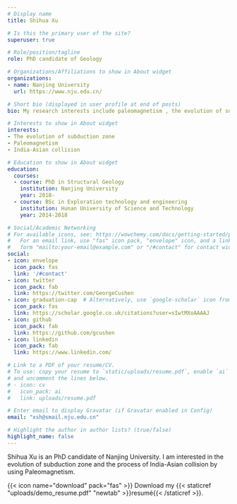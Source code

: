 ```yaml
---
# Display name
title: Shihua Xu

# Is this the primary user of the site?
superuser: true

# Role/position/tagline
role: PhD candidate of Geology

# Organizations/Affiliations to show in About widget
organizations:
- name: Nanjing University
  url: https://www.nju.edu.cn/

# Short bio (displayed in user profile at end of posts)
bio: My research interests include paleomagnetism , the evolution of subduction zone.

# Interests to show in About widget
interests:
- The evolution of subduction zone
- Paleomagnetism
- India-Asian collision

# Education to show in About widget
education:
  courses:
  - course: PhD in Structural Geology
    institution: Nanjing University
    year: 2018-
  - course: BSc in Exploration technology and engineering
    institution: Hunan University of Science and Technology
    year: 2014-2018

# Social/Academic Networking
# For available icons, see: https://wowchemy.com/docs/getting-started/page-builder/#icons
#   For an email link, use "fas" icon pack, "envelope" icon, and a link in the
#   form "mailto:your-email@example.com" or "/#contact" for contact widget.
social:
- icon: envelope
  icon_pack: fas
  link: '/#contact'
- icon: twitter
  icon_pack: fab
  link: https://twitter.com/GeorgeCushen
- icon: graduation-cap  # Alternatively, use `google-scholar` icon from `ai` icon pack
  icon_pack: fas
  link: https://scholar.google.co.uk/citations?user=sIwtMXoAAAAJ
- icon: github
  icon_pack: fab
  link: https://github.com/gcushen
- icon: linkedin
  icon_pack: fab
  link: https://www.linkedin.com/

# Link to a PDF of your resume/CV.
# To use: copy your resume to `static/uploads/resume.pdf`, enable `ai` icons in `params.toml`, 
# and uncomment the lines below.
# - icon: cv
#   icon_pack: ai
#   link: uploads/resume.pdf

# Enter email to display Gravatar (if Gravatar enabled in Config)
email: "xsh@smail.nju.edu.cn"

# Highlight the author in author lists? (true/false)
highlight_name: false
---
```


Shihua Xu is an PhD candidate of Nanjing University. I am interested in the evolution of subduction zone and the process of India-Asian collision by using Paleomagnetism.

{{< icon name="download" pack="fas" >}} Download my {{< staticref "uploads/demo_resume.pdf" "newtab" >}}resumé{{< /staticref >}}.
